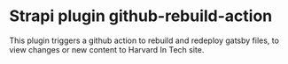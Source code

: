 # Strapi plugin github-rebuild-action

This plugin triggers a github action to rebuild and redeploy gatsby files, to view changes or new content to Harvard In Tech site.
